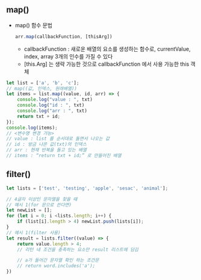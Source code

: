 ## map()
* map() 함수 문법
    ```js 
    arr.map(callbackFunction, [thisArg])
    ```
    * callbackFunction : 새로운 배열의 요소를 생성하는 함수로, currentValue, index, array 3개의 인수를 가질 수 있다
    * [this.Arg] 는 생략 가능한 것으로 callbackFunction 에서 사용 가능한 this 객체

```js 
let list = ['a', 'b', 'c']; 
// map((값, 인덱스, 원래배열))
let items = list.map((value, id, arr) => {
    console.log("value : ", txt)
    console.log("id : ", txt)
    console.log("arr : ", txt)
    return txt + id;
}); 
console.log(items);
// <변수명 변경 가능> 
// value : list 를 순서대로 돌면서 나오는 값
// id : 방금 나온 값(txt)의 인덱스
// arr : 현재 반복을 돌고 있는 배열
// items : “return txt + id;” 로 만들어진 배열
```

## filter()
```js
let lists = ['test', 'testing', 'apple', 'sesac', 'animal'];

// 4글자 이상인 문자열을 찾을 때 
// 예시 1(for 문으로 쓴다면)
let newList = [];
for (let i = 0; i <lists.length; i++) {
    if (list[i].length > 4) newList.push(lists[i]);
}
// 예시 1(filter 사용) 
let result = lists.filter((value) => {
    return value.length > 4;
    // 리턴 내 조건을 충족하는 요소만 result 리스트에 담김 

    // a가 들어간 문자열 확인 하는 조건문
    // return word.includes('a');
})
```